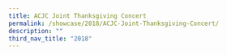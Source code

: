 ```yaml
---
title: ACJC Joint Thanksgiving Concert
permalink: /showcase/2018/ACJC-Joint-Thanksgiving-Concert/
description: ""
third_nav_title: "2018"
---
```

